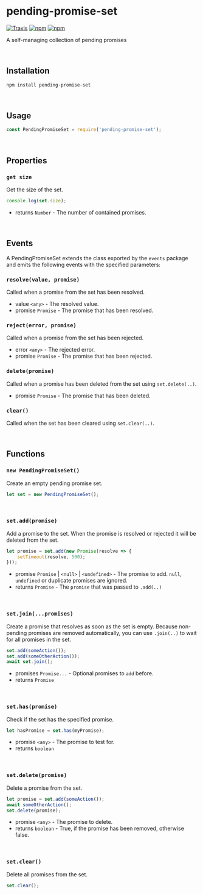 # pending-promise-set

[![Travis](https://img.shields.io/travis/mpt0/node-pending-promise-set.svg)]()
[![npm](https://img.shields.io/npm/v/pending-promise-set.svg)]()
[![npm](https://img.shields.io/npm/l/pending-promise-set.svg)]()

A self-managing collection of pending promises

<br/>



## Installation
```bash
npm install pending-promise-set
```

<br/>



## Usage
```js
const PendingPromiseSet = require('pending-promise-set');
```

<br/>



## Properties

### `get size`
Get the size of the set.
```js
console.log(set.size);
```
+ returns `Number` - The number of contained promises.

<br/>



## Events
A PendingPromiseSet extends the class exported by the `events` package and emits the following events with the specified parameters:

### `resolve(value, promise)`
Called when a promise from the set has been resolved.
+ value `<any>` - The resolved value.
+ promise `Promise` - The promise that has been resolved.

### `reject(error, promise)`
Called when a promise from the set has been rejected.
+ error `<any>` - The rejected error.
+ promise `Promise` - The promise that has been rejected.

### `delete(promise)`
Called when a promise has been deleted from the set using `set.delete(..)`.
+ promise `Promise` - The promise that has been deleted.

### `clear()`
Called when the set has been cleared using `set.clear(..)`.

<br/>



## Functions

### `new PendingPromiseSet()`
Create an empty pending promise set.
```js
let set = new PendingPromiseSet();
```

<br/>



### `set.add(promise)`
Add a promise to the set. When the promise is resolved or rejected it will be deleted from the set.
```js
let promise = set.add(new Promise(resolve => {
	setTimeout(resolve, 500);
}));
```
+ promise `Promise` | `<null>` | `<undefined>` - The promise to add. `null`, `undefined` or duplicate promises are ignored.
+ returns `Promise` - The `promise` that was passed to `.add(..)`

<br/>



### `set.join(...promises)`
Create a promise that resolves as soon as the set is empty. Because non-pending promises are removed automatically, you can use `.join(..)` to wait for all promises in the set.
```js
set.add(someAction());
set.add(someOtherAction());
await set.join();
```
+ promises `Promise...` - Optional promises to `add` before.
+ returns `Promise`

<br/>



### `set.has(promise)`
Check if the set has the specified promise.
```js
let hasPromise = set.has(myPromise);
```
+ promise `<any>` - The promise to test for.
+ returns `boolean`

<br/>



### `set.delete(promise)`
Delete a promise from the set.
```js
let promise = set.add(someAction());
await someOtherAction();
set.delete(promise);
```
+ promise `<any>` - The promise to delete.
+ returns `boolean` - True, if the promise has been removed, otherwise false.

<br/>



### `set.clear()`
Delete all promises from the set.
```js
set.clear();
```
